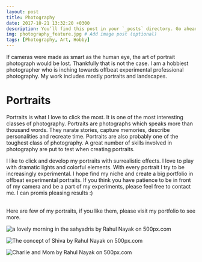 ```yaml
---
layout: post
title: Photography
date: 2017-10-21 13:32:20 +0300
description: You’ll find this post in your `_posts` directory. Go ahead and edit it and re-build the site to see your changes. # Add post description (optional)
img: photography_feature.jpg # Add image post (optional)
tags: [Photography, Art, Hobby]
---
```

If cameras were made as smart as the human eye, the art of portrait photograph would be lost. Thankfully that is not the case. I am a hobbiest photographer who is inching towards offbeat experimental professional photography. My work includes mostly portraits and landscapes. 

# Portraits
Portraits is what I love to click the most. It is one of the most interesting classes of photography. Portraits are photographs which speaks more than thousand words. They narate stories, capture memories, describe personalities and recreate time. Portraits are also probably one of the toughest class of photography. A great number of skills involved in photography are put to test when creating portraits. <br />

I like to click and develop my portraits with surrealistic effects. I love to play with dramatic lights and colorful elements. With every portrait I try to be increasingly experimental. I hope find my niche and create a big portfolio in offbeat experimental portraits. If you think you have patience to be in front of my camera and be a part of my experiments, please feel free to contact me. I can promis pleasing results :)

<br />
Here are few of my portraits, if you like them, please visit my portfolio  to see more. 
<a href="https://500px.com/rahulnayak">
      <i class="fa fa-500px " aria-hidden="true"></i> 
</a> &nbsp; &nbsp;

<br />

<div class='pixels-photo'>
  <p>
    <img src='https://drscdn.500px.org/photo/227902955/m%3D900/v2?user_id=269543&webp=true&sig=0767793da37c8f8a15453abd459ca100e7cfc9cefbe5ab76ba576d99db25d0c5' alt='a lovely morning in the sahyadris by Rahul Nayak on 500px.com'>
  </p>
  <a href='https://500px.com/photo/227902955/a-lovely-morning-in-the-sahyadris-by-rahul-nayak' alt='a lovely morning in the sahyadris by Rahul Nayak on 500px.com'></a>
</div>
<script type='text/javascript' src='https://500px.com/embed.js'></script>

<div class='pixels-photo'>
  <p>
    <img src='https://drscdn.500px.org/photo/152476165/m%3D900/v2?user_id=269543&webp=true&sig=c4b10e943f2b1e578af1b66ea8e5169a6a86a3c8b857f0cb5b7a83509e9f0ae8' alt='The concept of Shiva by Rahul Nayak on 500px.com'>
  </p>
  <a href='https://500px.com/photo/152476165/the-concept-of-shiva-by-rahul-nayak' alt='The concept of Shiva by Rahul Nayak on 500px.com'></a>
</div>
<script type='text/javascript' src='https://500px.com/embed.js'></script>

<div class='pixels-photo'>
  <p>
    <img src='https://drscdn.500px.org/photo/152875311/m%3D900/v2?user_id=269543&webp=true&sig=cbd4fa9c22d730cd251e6b2b8d06fdbed6b8f055127f23160415ec37add1718d' alt='Charlie and Mom by Rahul Nayak on 500px.com'>
  </p>
  <a href='https://500px.com/photo/152875311/charlie-and-mom-by-rahul-nayak' alt='Charlie and Mom by Rahul Nayak on 500px.com'></a>
</div>
<script type='text/javascript' src='https://500px.com/embed.js'></script>
<!-- ![Charlie](https://drscdn.500px.org/photo/132194353/m%3D900/v2?user_id=269543&webp=true&sig=52e8bcf231c701d5620382b29fa66d118d28475e7cf028ecc4fdc8a58f4a4405)
 -->

